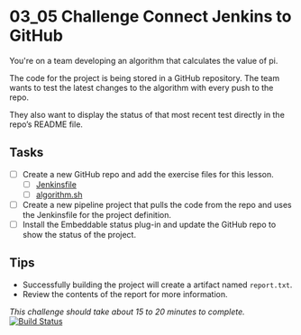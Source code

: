 # 03_05 Challenge Connect Jenkins to GitHub

You're on a team developing an algorithm that calculates the value of pi.

The code for the project is being stored in a GitHub repository. The team wants to test the latest changes to the algorithm with every push to the repo.

They also want to display the status of that most recent test directly in the repo’s README file.

## Tasks

- [ ] Create a new GitHub repo and add the exercise files for this lesson.
  - [ ] [Jenkinsfile](./Jenkinsfile)
  - [ ] [algorithm.sh](./algorithm.sh)
- [ ] Create a new pipeline project that pulls the code from the repo and uses the Jenkinsfile for the project definition.
- [ ] Install the Embeddable status plug-in and update the GitHub repo to show the status of the project.

## Tips

- Successfully building the project will create a artifact named `report.txt`.
- Review the contents of the report for more information.

_*This challenge should take about 15 to 20 minutes to complete.*_
[![Build Status](http://ec2-52-1-224-108.compute-1.amazonaws.com/buildStatus/icon?job=pi)](http://ec2-52-1-224-108.compute-1.amazonaws.com/job/pi/)

